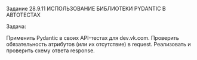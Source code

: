 Задание 28.9.11
ИСПОЛЬЗОВАНИЕ БИБЛИОТЕКИ PYDANTIC В АВТОТЕСТАХ

Задача:

Применить Pydantic в своих API-тестах для dev.vk.com.
Проверить обязательность атрибутов (или их отсутствие) в request.
Реализовать и проверить схему ответа response.
